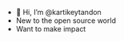 - 👋 Hi, I’m @kartikeytandon
- New to the open source world
- Want to make impact

<!---
kartikeytandon/kartikeytandon is a ✨ special ✨ repository because its `README.md` (this file) appears on your GitHub profile.
You can click the Preview link to take a look at your changes.
--->
